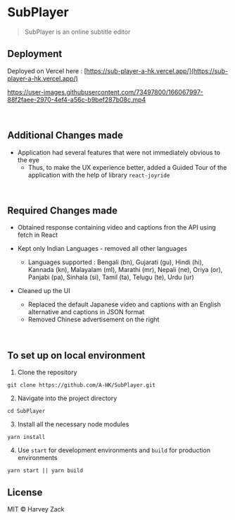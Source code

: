 # SubPlayer

> SubPlayer is an online subtitle editor

## Deployment
Deployed on Vercel here : [https://sub-player-a-hk.vercel.app/](https://sub-player-a-hk.vercel.app/)

https://user-images.githubusercontent.com/73497800/166067997-88f2faee-2970-4ef4-a56c-b9bef287b08c.mp4

<br>

## Additional Changes made
  - Application had several features that were not immediately obvious to the eye
     - Thus, to make the UX experience better, added a Guided Tour of the application with the help of library `react-joyride`
<br>
    
## Required Changes made

 - Obtained response containing video and captions fron the API using fetch in React

 - Kept only Indian Languages - removed all other languages
    - Languages supported : Bengali (bn), Gujarati (gu), Hindi (hi), Kannada (kn), Malayalam (ml), Marathi (mr),
Nepali (ne), Oriya (or), Panjabi (pa), Sinhala (si), Tamil (ta), Telugu (te), Urdu (ur)

 - Cleaned up the UI
    - Replaced the default Japanese video and captions with an English alternative and captions in JSON format
    - Removed Chinese advertisement on the right 

<br> 

## To set up on local environment
1. Clone the repository
```
git clone https://github.com/A-HK/SubPlayer.git
```
2. Navigate into the project directory
```
cd SubPlayer
```
3. Install all the necessary node modules
```
yarn install
```
4. Use `start` for development environments and `build` for production environments
```
yarn start || yarn build
```



## License

MIT © Harvey Zack
